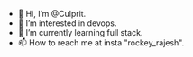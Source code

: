 - 👋 Hi, I’m @Culprit.
- 👀 I’m interested in devops.
- 🌱 I’m currently learning full stack.
- 📫 How to reach me at insta "rockey_rajesh".

<!---
Culprit0897/Culprit0897 is a ✨ special ✨ repository because its `README.md` (this file) appears on your GitHub profile.
You can click the Preview link to take a look at your changes.
--->
